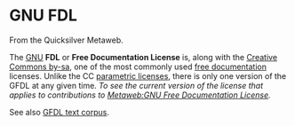 
# GNU FDL

From the Quicksilver Metaweb.

The [GNU](/gnu) **FDL** or **Free Documentation License** is, along with the [Creative Commons by-sa](/creative-commons-by-sa), one of the most commonly used [free documentation](/free-documentation) licenses. Unlike the CC [parametric licenses](/parametric-license), there is only one version of the GFDL at any given time. *To see the current version of the license that applies to contributions to [Metaweb:GNU Free Documentation License](/metaweb-gnu-free-documentation-license).*

See also [GFDL text corpus](/gfdl-text-corpus).
